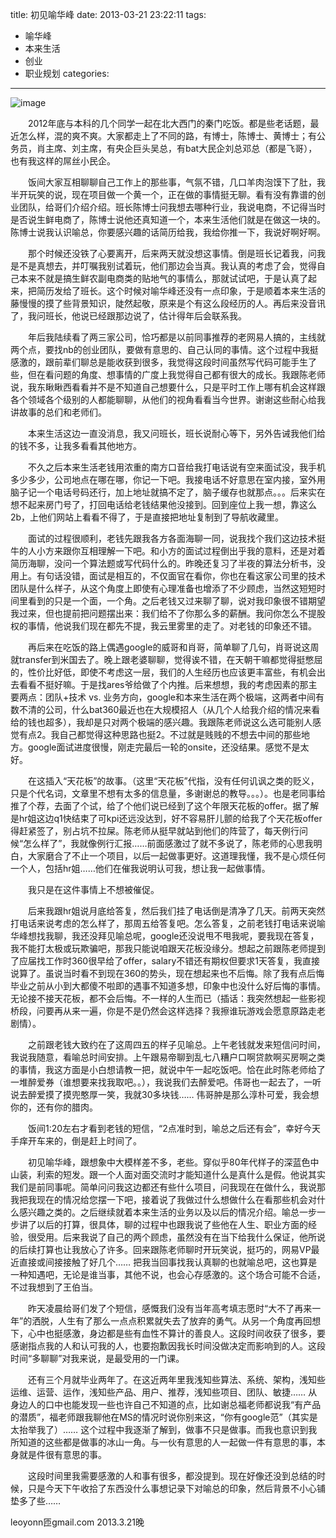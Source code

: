 ﻿title: 初见喻华峰
date: 2013-03-21 23:22:11
tags: 
 - 喻华峰
 - 本来生活
 - 创业
 - 职业规划
categories: 
---
![image](http://www.jizhezhan.net/template/admin/editor/attached/image/20140411/20140411103913_58794.jpg)

　　2012年底与本科的几个同学一起在北大西门的秦门吃饭。都是些老话题，最近怎么样，混的爽不爽。大家都走上了不同的路，有博士，陈博士、黄博士；有公务员，肖主席、刘主席，有央企巨头吴总，有bat大民企刘总邓总（都是飞哥），也有我这样的屌丝小民企。

　　饭间大家互相聊聊自己工作上的那些事，气氛不错，几口羊肉泡馍下了肚，我半开玩笑的说，现在项目做一个黄一个，正在做的事情挺无聊。看有没有靠谱的创业团队，给哥们介绍介绍。班长陈博士问我想去哪种行业，我说电商，不记得当时是否说生鲜电商了，陈博士说他还真知道一个，本来生活他们就是在做这一块的。陈博士说我认识喻总，你要感兴趣的话简历给我，我给你推一下，我说好啊好啊。

　　那个时候还没铁了心要离开，后来两天就没想这事情。倒是班长记着我，问我是不是真想去，并叮嘱我别试着玩，他们那边会当真。我认真的考虑了会，觉得自己本来不就是搞生鲜农副电商类的贴地气的事情么，那就试试吧，于是认真了起来，把简历发给了班长。这个时候对喻华峰还没有一点印象，于是顺着本来生活的藤慢慢的摸了些背景知识，陡然起敬，原来是个有这么段经历的人。再后来没音讯了，我问班长，他说已经跟那边说了，估计得年后会联系我。

　　年后我陆续看了两三家公司，恰巧都是以前同事推荐的老网易人搞的，主线就两个点，要找nb的创业团队，要做有意思的、自己认同的事情。这个过程中我挺感激的，跟前辈们聊总是能收获到很多，我觉得这段时间虽然写代码可能手生了些，但在看问题的角度、想事情的广度上我觉得自己都有很大的成长。我跟陈老师说，我东瞅瞅西看看并不是不知道自己想要什么，只是平时工作上哪有机会这样跟各个领域各个级别的人都能聊聊，从他们的视角看看当今世界。谢谢这些耐心给我讲故事的总们和老师们。

　　本来生活这边一直没消息，我又问班长，班长说耐心等下，另外告诫我他们给的钱不多，让我多看看其他地方。

　　不久之后本来生活老钱用浓重的南方口音给我打电话说有空来面试没，我手机多少多少，公司地点在哪在哪，你记一下吧。我接电话不好意思在室内接，室外用脑子记一个电话号码还行，加上地址就搞不定了，脑子缓存也就那点。。。后来实在想不起来房门号了，打回电话给老钱结果他没接到。回到座位上我一想，靠这么2b，上他们网站上看看不得了，于是直接把地址复制到了导航收藏里。

　　面试的过程很顺利，老钱先跟我各方各面海聊一同，说我找个我们这边技术挺牛的人小方来跟你互相理解一下吧。和小方的面试过程倒出乎我的意料，还是对着简历海聊，没问一个算法题或写代码什么的。昨晚还复习了半夜的算法分析书，没用上。有句话没错，面试是相互的，不仅面官在看你，你也在看这家公司里的技术团队是什么样子，从这个角度上即使有心理准备也增添了不少顾虑，当然这短短时间里看到的只是一个面，一个角。之后老钱又过来聊了聊，说对我印象很不错期望我过来，但也提前把问题摆出来：我们给不了你那么多的薪酬。我问你怎么不提股权的事情，他说我们现在都先不提，我云里雾里的走了。对老钱的印象还不错。

　　再后来在吃饭的路上偶遇google的威哥和肖哥，简单聊了几句，肖哥说这周就transfer到米国去了。晚上跟老婆聊聊，觉得诶不错，在天朝干嘛都觉得挺憋屈的，性价比好低，即使不考虑这一层，我们的人生经历也应该更丰富些，有机会出去看看不挺好嘛。于是找ares爷给做了个内推。后来想想，我的考虑因素的那主要两点：团队+技术 vs. 业务方向，google和本来生活在两个极端，这两者中间有数不清的公司，什么bat360最近也在大规模招人（从几个人给我介绍的情况来看给的钱也超多），我却是只对两个极端的感兴趣。我跟陈老师说这么选可能别人感觉有点2。我自己都觉得这种思路也挺2。不过就是贱贱的不想去中间的那些地方。google面试进度很慢，刚走完最后一轮的onsite，还没结果。感觉不是太好。

　　在这插入“天花板”的故事。（这里“天花板”代指，没有任何讥讽之类的贬义，只是个代名词，文章里不想有太多的信息量，多谢谢总的教导。。。）。也是老同事给推了个荐，去面了个试，给了个他们说已经到了这个年限天花板的offer。据了解是hr姐这边q1快结束了可kpi还远没达到，好不容易肝儿颤的给我了个天花板offer得赶紧签了，别占坑不拉屎。陈老师从挺早就站到他们的阵营了，每天例行问候“怎么样了”，我就像例行汇报……前面感激过了就不多说了，陈老师的心思我明白，大家磨合了不止一个项目，以后一起做事更好。这道理我懂，我不是心烦任何一个人，包括hr姐……他们在催我说明认可我，想让我一起做事情。

　　我只是在这件事情上不想被催促。

　　后来我跟hr姐说月底给答复，然后我们挂了电话倒是清净了几天。前两天突然打电话来说考虑的怎么样了，那周五给答复吧。怎么答复，之前老钱打电话来说喻华峰想找我聊，我还没拜见喻总呢，google还没说甩不甩我呢，要我现在答复，我不能打太极或玩欺骗吧，那我只能说咱跟天花板没缘分。想起之前跟陈老师提到了应届找工作时360很早给了offer，salary不错还有期权但要求1天答复，我直接说算了。虽说当时看不到现在360的势头，现在想起来也不后悔。除了我有点后悔毕业之前从小到大都傻不啦即的遇事不知道多想，印象中也没什么好后悔的事情。无论接不接天花板，都不会后悔。不一样的人生而已（插话：我突然想起一些影视桥段，问要再从来一遍，你是不是仍然会这样选择？我擦谁玩游戏会愿意原路走老剧情）。

　　之前跟老钱大致约在了这周四五的样子见喻总。上午老钱就发来短信问时间，我说我随意，看喻总时间安排。上午跟易帝聊到乱七八糟户口啊贷款啊买房啊之类的事情，我这方面是小白想请教一把，就说中午一起吃饭吧。恰在此时陈老师给了一堆醉爱券（谁想要来找我取吧。。），我说我们去醉爱吧。伟哥也一起去了，一听说去醉爱摸了摸兜憨厚一笑，我就30多块钱…… 伟哥肿是那么淳朴可爱，我会想你的，还有你的腊肉。

　　饭间1:20左右才看到老钱的短信，“2点准时到，喻总之后还有会”，幸好今天手痒开车来的，倒是赶上时间了。

　　初见喻华峰，跟想象中大模样差不多，老些。穿似乎80年代样子的深蓝色中山装，利索的短发。跟一个人面对面交流时才能知道什么是真什么是假。他说其实我们是前同事呢。简单问问我这边都还有些什么项目，问我现在在做什么，我说那我把我现在的情况给您摆一下吧，接着说了我做过什么想做什么在看那些机会对什么感兴趣之类的。之后继续就着本来生活的业务以及以后的情况介绍。喻总一步一步讲了以后的打算，很具体，聊的过程中也跟我说了些他在人生、职业方面的经验，很受用。后来我说了自己的两个顾虑，虽然没有在当下给我什么保证，他所说的后续打算也让我放心了许多。回来跟陈老师聊时开玩笑说，挺巧的，网易VP最近直接或间接接触了好几个…… 把我当回事找我认真聊的也就喻总吧，这也算是一种知遇吧，无论是谁当事，其他不说，也会心存感激的。这个场合可能不合适，不过我想到了王伯当。

　　昨天凌晨给哥们发了个短信，感慨我们没有当年高考填志愿时“大不了再来一年”的洒脱，人生有了那么一点点积累就失去了放弃的勇气。从另一个角度再回想下，心中也挺感激，身边都是些有血性不算计的善良人。这段时间收获了很多，要感谢指点我的人和认可我的人，也要抱歉因我长时间没做决定而影响到的人。这段时间“多聊聊”对我来说，是最受用的一门课。

　　还有三个月就毕业两年了。在这近两年里我浅知些算法、系统、架构，浅知些运维、运营、运作，浅知些产品、用户、推荐，浅知些项目、团队、敏捷…… 从身边人的口中也能发现一些也许自己不知道的点，比如谢总福老师都说我“有产品的潜质”，福老师跟我聊他在MS的情况时说你别来这，“你有google范”（其实是太抬举我了）…… 这个过程中我逐渐了解到，做事不只是做事。而我也意识到我所知道的这些都是做事的冰山一角。与一伙有意思的人一起做一件有意思的事，本身就是件很有意思的事。

　　这段时间里我需要感激的人和事有很多，都没提到。现在好像还没到总结的时候，只是今天下午收拾了东西没什么事想记录下对喻总的印象，然后背景不小心铺垫多了些……

 

leoyonn匝gmail.com
2013.3.21晚
